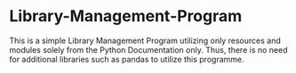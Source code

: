# Library-Management-Program
This is a simple Library Management Program utilizing only resources and modules solely from the Python Documentation only.
Thus, there is no need for additional libraries such as pandas to utilize this programme.
